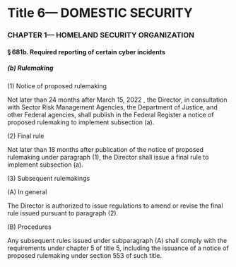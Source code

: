 
# Title 6— DOMESTIC SECURITY
### CHAPTER 1— HOMELAND SECURITY ORGANIZATION
#### § 681b. Required reporting of certain cyber incidents
##### (b) Rulemaking

(1) Notice of proposed rulemaking

Not later than 24 months after March 15, 2022 , the Director, in consultation with Sector Risk Management Agencies, the Department of Justice, and other Federal agencies, shall publish in the Federal Register a notice of proposed rulemaking to implement subsection (a).

(2) Final rule

Not later than 18 months after publication of the notice of proposed rulemaking under paragraph (1), the Director shall issue a final rule to implement subsection (a).

(3) Subsequent rulemakings

(A) In general

The Director is authorized to issue regulations to amend or revise the final rule issued pursuant to paragraph (2).

(B) Procedures

Any subsequent rules issued under subparagraph (A) shall comply with the requirements under chapter 5 of title 5, including the issuance of a notice of proposed rulemaking under section 553 of such title.
